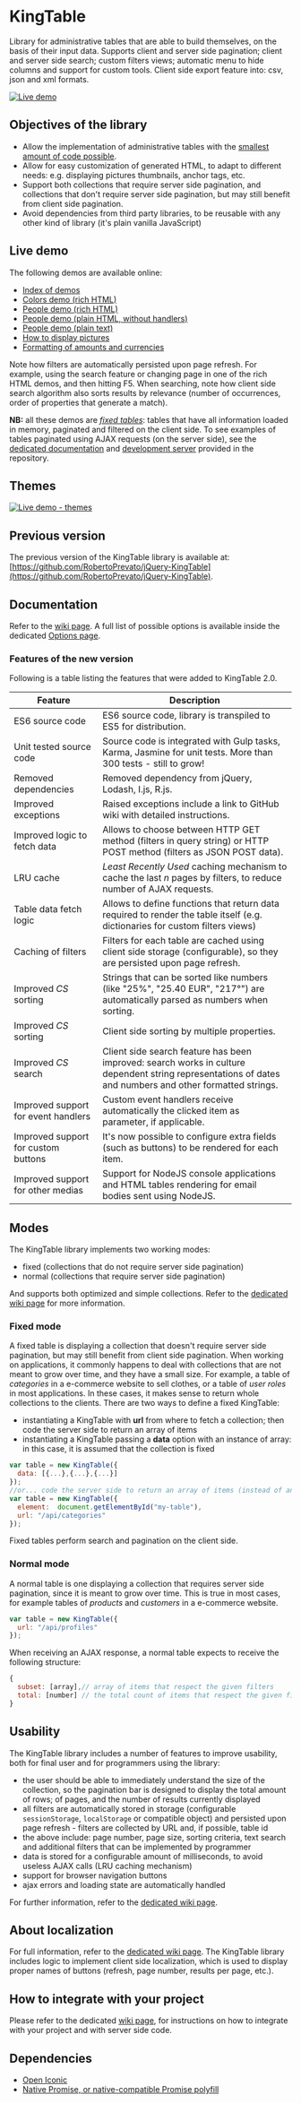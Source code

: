 # KingTable
Library for administrative tables that are able to build themselves, on the basis of their input data.
Supports client and server side pagination; client and server side search; custom filters views; automatic menu to hide columns and support for custom tools. Client side export feature into: csv, json and xml formats.

[![Live demo](https://robertoprevato.github.io/demos/kingtable/images/demo.gif)](https://robertoprevato.github.io/demos/kingtable/colors.html)

## Objectives of the library
* Allow the implementation of administrative tables with the [smallest amount of code possible](https://github.com/RobertoPrevato/KingTable/wiki/Minimum-effort).
* Allow for easy customization of generated HTML, to adapt to different needs: e.g. displaying pictures thumbnails, anchor tags, etc.
* Support both collections that require server side pagination, and collections that don't require server side pagination, but may still benefit from client side pagination.
* Avoid dependencies from third party libraries, to be reusable with any other kind of library (it's plain vanilla JavaScript)

## Live demo
The following demos are available online:
* [Index of demos](https://robertoprevato.github.io/demos/kingtable/index.html)
* [Colors demo (rich HTML)](https://robertoprevato.github.io/demos/kingtable/colors.html)
* [People demo (rich HTML)](https://robertoprevato.github.io/demos/kingtable/people.html)
* [People demo (plain HTML, without handlers)](https://robertoprevato.github.io/demos/kingtable/people-html.html)
* [People demo (plain text)](https://robertoprevato.github.io/demos/kingtable/people-plain.html)
* [How to display pictures](https://robertoprevato.github.io/demos/kingtable/default-by-type.html)
* [Formatting of amounts and currencies](https://robertoprevato.github.io/demos/kingtable/default-by-name.html)

Note how filters are automatically persisted upon page refresh. For example, using the search feature or changing page in one of the rich HTML demos, and then hitting F5. When searching, note how client side search algorithm also sorts results by relevance (number of occurrences, order of properties that generate a match).

**NB:** all these demos are [*fixed tables*](https://github.com/RobertoPrevato/KingTable/wiki/Working-modes#fixed-mode): tables that have all information loaded in memory, paginated and filtered on the client side. To see examples of tables paginated using AJAX requests (on the server side), see the [dedicated documentation](https://github.com/RobertoPrevato/KingTable/wiki/How-to-integrate-in-your-project#how-to-integrate-with-server-side-code) and [development server](https://github.com/RobertoPrevato/KingTable/tree/master/servers/flask) provided in the repository.

## Themes
[![Live demo - themes](https://robertoprevato.github.io/demos/kingtable/images/themes.gif)](https://robertoprevato.github.io/demos/kingtable/colors.html)

## Previous version
The previous version of the KingTable library is available at: [https://github.com/RobertoPrevato/jQuery-KingTable](https://github.com/RobertoPrevato/jQuery-KingTable).

## Documentation
Refer to the [wiki page](https://github.com/RobertoPrevato/KingTable/wiki).
A full list of possible options is available inside the dedicated [Options page](https://github.com/RobertoPrevato/KingTable/wiki/Options).

### Features of the new version
Following is a table listing the features that were added to KingTable 2.0.

| Feature | Description |
|---------|-------------|
| ES6 source code | ES6 source code, library is transpiled to ES5 for distribution. |
| Unit tested source code | Source code is integrated with Gulp tasks, Karma, Jasmine for unit tests. More than 300 tests - still to grow! |
| Removed dependencies | Removed dependency from jQuery, Lodash, I.js, R.js. |
| Improved exceptions | Raised exceptions include a link to GitHub wiki with detailed instructions. |
| Improved logic to fetch data | Allows to choose between HTTP GET method (filters in query string) or HTTP POST method (filters as JSON POST data). |
| LRU cache | _Least Recently Used_ caching mechanism to cache the last _n_ pages by filters, to reduce number of AJAX requests. |
| Table data fetch logic | Allows to define functions that return data required to render the table itself (e.g. dictionaries for custom filters views) |
| Caching of filters | Filters for each table are cached using client side storage (configurable), so they are persisted upon page refresh. |
| Improved _CS_ sorting | Strings that can be sorted like numbers (like "25%", "25.40 EUR", "217°") are automatically parsed as numbers when sorting. |
| Improved _CS_ sorting | Client side sorting by multiple properties. |
| Improved _CS_ search | Client side search feature has been improved: search works in culture dependent string representations of dates and numbers and other formatted strings. |
| Improved support for event handlers | Custom event handlers receive automatically the clicked item as parameter, if applicable. |
| Improved support for custom buttons | It's now possible to configure extra fields (such as buttons) to be rendered for each item. |
| Improved support for other medias | Support for NodeJS console applications and HTML tables rendering for email bodies sent using NodeJS. |

## Modes
The KingTable library implements two working modes:
* fixed (collections that do not require server side pagination)
* normal (collections that require server side pagination)

And supports both optimized and simple collections. Refer to the [dedicated wiki page](https://github.com/RobertoPrevato/KingTable/wiki/Working-modes) for more information.

### Fixed mode
A fixed table is displaying a collection that doesn't require server side pagination, but may still benefit from client side pagination.
When working on applications, it commonly happens to deal with collections that are not meant to grow over time, and they have a small size.
For example, a table of *categories* in a e-commerce website to sell clothes, or a table of *user roles* in most applications.
In these cases, it makes sense to return whole collections to the clients.
There are two ways to define a fixed KingTable:
* instantiating a KingTable with **url** from where to fetch a collection; then code the server side to return an array of items
* instantiating a KingTable passing a **data** option with an instance of array: in this case, it is assumed that the collection is fixed
```js
var table = new KingTable({
  data: [{...},{...},{...}]
});
//or... code the server side to return an array of items (instead of an object describing a paginated set of results)
var table = new KingTable({
  element:  document.getElementById("my-table"),
  url: "/api/categories"
});
```
Fixed tables perform search and pagination on the client side.

### Normal mode
A normal table is one displaying a collection that requires server side pagination, since it is meant to grow over time.
This is true in most cases, for example tables of *products* and *customers* in a e-commerce website.
```js
var table = new KingTable({
  url: "/api/profiles"
});
```
When receiving an AJAX response, a normal table expects to receive the following structure:
```js
{
  subset: [array],// array of items that respect the given filters
  total: [number] // the total count of items that respect the given filters; excluding the pagination: for example 13000
}
```
## Usability
The KingTable library includes a number of features to improve usability, both for final user and for programmers using the library:
* the user should be able to immediately understand the size of the collection, so the pagination bar is designed to display the total amount of rows; of pages, and the number of results currently displayed
* all filters are automatically stored in storage (configurable `sessionStorage`, `localStorage` or compatible object) and persisted upon page refresh - filters are collected by URL and, if possible, table id
* the above include: page number, page size, sorting criteria, text search and additional filters that can be implemented by programmer
* data is stored for a configurable amount of milliseconds, to avoid useless AJAX calls (LRU caching mechanism)
* support for browser navigation buttons
* ajax errors and loading state are automatically handled

For further information, refer to the [dedicated wiki page](https://github.com/RobertoPrevato/KingTable/wiki/About-usability).

## About localization
For full information, refer to the [dedicated wiki page](https://github.com/RobertoPrevato/KingTable/wiki/Implementing-localization).
The KingTable library includes logic to implement client side localization, which is used to display proper names of buttons (refresh, page number, results per page, etc.).

## How to integrate with your project
Please refer to the dedicated [wiki page](https://github.com/RobertoPrevato/KingTable/wiki/How-to-integrate-in-your-project), for instructions on how to integrate with your project and with server side code.

## Dependencies
* [Open Iconic](https://github.com/iconic/open-iconic)
* [Native Promise, or native-compatible Promise polyfill](https://github.com/stefanpenner/es6-promise)

